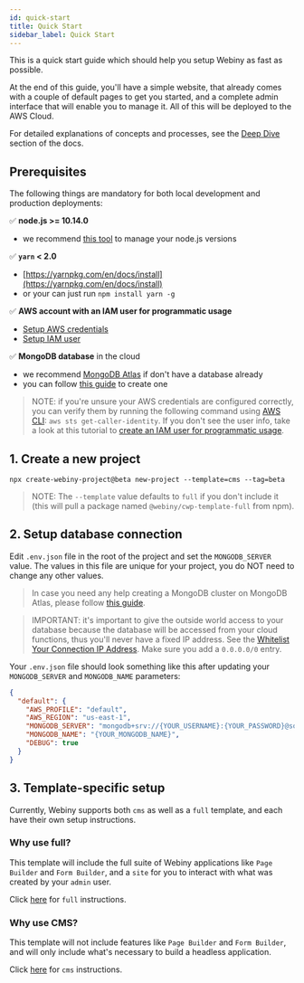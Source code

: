 ```yaml
---
id: quick-start
title: Quick Start
sidebar_label: Quick Start
---
```


This is a quick start guide which should help you setup Webiny as fast as possible.

At the end of this guide, you'll have a simple website, that already comes with a couple of default pages to get you started, and a complete admin interface that will enable you to manage it. All of this will be deployed to the AWS Cloud.

For detailed explanations of concepts and processes, see the [Deep Dive](/docs/deep-dive/project-structure) section of the docs.

## Prerequisites

The following things are mandatory for both local development and production deployments:

✅ **node.js >= 10.14.0**
- we recommend [this tool](https://www.npmjs.com/package/n) to manage your node.js versions

✅ **`yarn` < 2.0**
- [https://yarnpkg.com/en/docs/install](https://yarnpkg.com/en/docs/install)
- or your can just run `npm install yarn -g`

✅ **AWS account with an IAM user for programmatic usage**

- [Setup AWS credentials](https://docs.aws.amazon.com/sdk-for-java/v1/developer-guide/setup-credentials.html)
- [Setup IAM user](https://docs.aws.amazon.com/IAM/latest/UserGuide/getting-started_create-admin-group.html)

✅ **MongoDB database** in the cloud
- we recommend [MongoDB Atlas](https://docs.atlas.mongodb.com/getting-started/) if don't have a database already
- you can follow [this guide](/docs/guides/mongodb-atlas) to create one

> NOTE: if you're unsure your AWS credentials are configured correctly, you can verify them by running the following command using [AWS CLI](https://aws.amazon.com/cli/): `aws sts get-caller-identity`. If you don't see the user info, take a look at this tutorial to [create an IAM user for programmatic usage](https://www.youtube.com/watch?v=tgb_MRVylWw).

## 1. Create a new project

```
npx create-webiny-project@beta new-project --template=cms --tag=beta
```

> NOTE: The `--template` value defaults to `full` if you don't include it (this will pull a package named `@webiny/cwp-template-full` from npm).

## 2. Setup database connection

Edit `.env.json` file in the root of the project and set the `MONGODB_SERVER` value. The values in this file are unique for your project, you do NOT need to change any other values.

> In case you need any help creating a MongoDB cluster on MongoDB Atlas, please follow [this guide](/docs/guides/mongodb-atlas).

> IMPORTANT: it's important to give the outside world access to your database because the database will be accessed from your cloud functions, thus you'll never have a fixed IP address. See the [Whitelist Your Connection IP Address](https://docs.atlas.mongodb.com/getting-started/#whitelist-your-connection-ip-address). Make sure you add a `0.0.0.0/0` entry.

Your `.env.json` file should look something like this after updating your `MONGODB_SERVER` and `MONGODB_NAME` parameters:

```json
{
  "default": {
    "AWS_PROFILE": "default",
    "AWS_REGION": "us-east-1",
    "MONGODB_SERVER": "mongodb+srv://{YOUR_USERNAME}:{YOUR_PASSWORD}@someclustername.mongodb.net",
    "MONGODB_NAME": "{YOUR_MONGODB_NAME}",
    "DEBUG": true
  }
}

```

## 3. Template-specific setup

Currently, Webiny supports both `cms` as well as a `full` template, and each have their own setup instructions.

### Why use full?

This template will include the full suite of Webiny applications like `Page Builder` and `Form Builder`, and a `site` for you to interact with what was created by your `admin` user.

Click [here](/docs/get-started/template-setup/cwp-template-full) for `full` instructions.

### Why use CMS?

This template will not include features like `Page Builder` and `Form Builder`, and will only include what's necessary to build a headless application.

Click [here](/docs/get-started/template-setup/cwp-template-cms) for `cms` instructions.